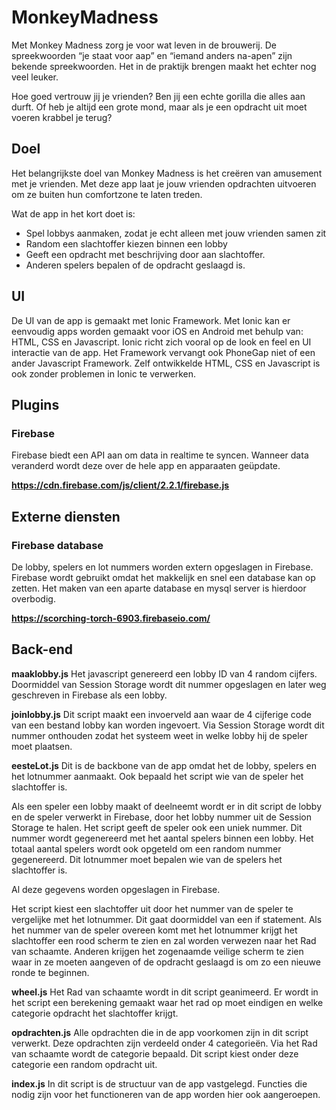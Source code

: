 # MonkeyMadness
Met Monkey Madness zorg je voor wat leven in de brouwerij. De spreekwoorden “je staat voor aap” en “iemand anders na-apen” zijn bekende spreekwoorden. Het in de praktijk brengen maakt het echter nog veel leuker. 

Hoe goed vertrouw jij je vrienden? Ben jij een echte gorilla die alles aan durft. Of heb je altijd een grote mond, maar als je een opdracht uit moet voeren krabbel je terug?


## Doel
Het belangrijkste doel van Monkey Madness is het creëren van amusement met je vrienden. Met deze app laat je jouw vrienden opdrachten uitvoeren om ze buiten hun comfortzone te laten treden.

Wat de app in het kort doet is:
- Spel lobbys aanmaken, zodat je echt alleen met jouw vrienden samen zit
- Random een slachtoffer kiezen binnen een lobby
- Geeft een opdracht met beschrijving door aan slachtoffer.
- Anderen spelers bepalen of de opdracht geslaagd is.

## UI
De UI van de app is gemaakt met Ionic Framework. Met Ionic kan er eenvoudig apps worden gemaakt voor iOS en Android met behulp van: HTML, CSS en Javascript. Ionic richt zich vooral op de look en feel en UI interactie van de app. Het Framework vervangt ook PhoneGap niet of een ander Javascript Framework. Zelf ontwikkelde HTML, CSS en Javascript is ook zonder problemen in Ionic te verwerken.

## Plugins

### Firebase
Firebase biedt een API aan om data in realtime te syncen. Wanneer data veranderd wordt deze over de hele app en apparaaten geüpdate.

**https://cdn.firebase.com/js/client/2.2.1/firebase.js**


## Externe diensten 

### Firebase database
De lobby, spelers en lot nummers worden extern opgeslagen in Firebase. Firebase wordt gebruikt omdat het makkelijk en snel een database kan op zetten. Het maken van een aparte database en mysql server is hierdoor overbodig. 
 
**https://scorching-torch-6903.firebaseio.com/**

## Back-end
**maaklobby.js** Het javascript genereerd een lobby ID van 4 random cijfers. Doormiddel van Session Storage wordt dit nummer opgeslagen en later weg geschreven in Firebase als een lobby.

**joinlobby.js** Dit script maakt een invoerveld aan waar de 4 cijferige code van een bestand lobby kan worden ingevoert. Via Session Storage wordt dit nummer onthouden zodat het systeem weet in welke lobby hij de speler moet plaatsen.

**eesteLot.js** Dit is de backbone van de app omdat het de lobby, spelers en het lotnummer aanmaakt. Ook bepaald het script wie van de speler het slachtoffer is. 

Als een speler een lobby maakt of deelneemt wordt er in dit script de lobby en de speler verwerkt in Firebase, door het lobby nummer uit de Session Storage te halen. Het script geeft de speler ook een uniek nummer. Dit nummer wordt gegenereerd met het aantal spelers binnen een lobby. Het totaal aantal spelers wordt ook opgeteld om een random nummer gegenereerd. Dit lotnummer moet bepalen wie van de spelers het slachtoffer is. 

Al deze gegevens worden opgeslagen in Firebase.

Het script kiest een slachtoffer uit door het nummer van de speler te vergelijke met het lotnummer. Dit gaat doormiddel van een if statement. Als het nummer van de speler overeen komt met het lotnummer krijgt het slachtoffer een rood scherm te zien en zal worden verwezen naar het Rad van schaamte. Anderen krijgen het zogenaamde veilige scherm te zien waar in ze moeten aangeven of de opdracht geslaagd is om zo een nieuwe ronde te beginnen.


**wheel.js** Het Rad van schaamte wordt in dit script geanimeerd. Er wordt in het script een berekening gemaakt waar het rad op moet eindigen en welke categorie opdracht het slachtoffer krijgt. 

**opdrachten.js** Alle opdrachten die in de app voorkomen zijn in dit script verwerkt. Deze opdrachten zijn verdeeld onder 4 categorieën. Via het Rad van schaamte wordt de categorie bepaald. Dit script kiest onder deze categorie een random opdracht uit.

**index.js** In dit script is de structuur van de app vastgelegd. Functies die nodig zijn voor het functioneren van de app worden hier ook aangeroepen. 

